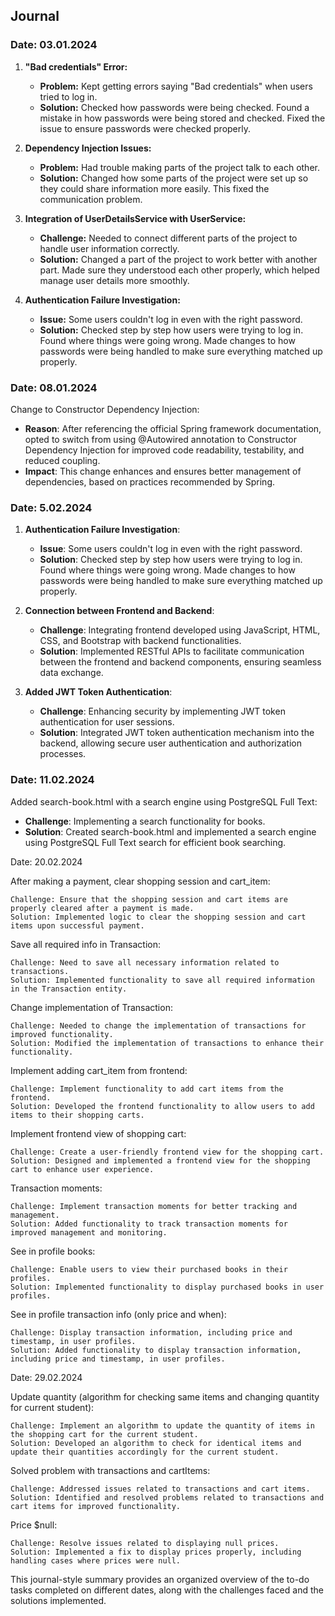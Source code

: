 ## Journal

### Date: 03.01.2024

1. **"Bad credentials" Error:**
    - **Problem:** Kept getting errors saying "Bad credentials" when users tried to log in.
    - **Solution:** Checked how passwords were being checked. Found a mistake in how passwords were being stored and checked. Fixed the issue to ensure passwords were checked properly.

2. **Dependency Injection Issues:**
    - **Problem:** Had trouble making parts of the project talk to each other.
    - **Solution:** Changed how some parts of the project were set up so they could share information more easily. This fixed the communication problem.

3. **Integration of UserDetailsService with UserService:**
    - **Challenge:** Needed to connect different parts of the project to handle user information correctly.
    - **Solution:** Changed a part of the project to work better with another part. Made sure they understood each other properly, which helped manage user details more smoothly.

4. **Authentication Failure Investigation:**
    - **Issue:** Some users couldn't log in even with the right password.
    - **Solution:** Checked step by step how users were trying to log in. Found where things were going wrong. Made changes to how passwords were being handled to make sure everything matched up properly.

### Date: 08.01.2024

Change to Constructor Dependency Injection:

 - **Reason**: After referencing the official Spring framework documentation, opted to switch from using @Autowired annotation to Constructor Dependency Injection for improved code readability, testability, and reduced coupling.
 - **Impact**: This change enhances and ensures better management of dependencies, based on practices recommended by Spring.

### Date: 5.02.2024

1. **Authentication Failure Investigation**:

    - **Issue**: Some users couldn't log in even with the right password.
    - **Solution**: Checked step by step how users were trying to log in. Found where things were going wrong. Made changes to how passwords were being handled to make sure everything matched up properly.

2. **Connection between Frontend and Backend**:

    - **Challenge**: Integrating frontend developed using JavaScript, HTML, CSS, and Bootstrap with backend functionalities.
    - **Solution**: Implemented RESTful APIs to facilitate communication between the frontend and backend components, ensuring seamless data exchange.

3. **Added JWT Token Authentication**:

    - **Challenge**: Enhancing security by implementing JWT token authentication for user sessions.
    - **Solution**: Integrated JWT token authentication mechanism into the backend, allowing secure user authentication and authorization processes.
  
### Date: 11.02.2024

Added search-book.html with a search engine using PostgreSQL Full Text:

   - **Challenge**: Implementing a search functionality for books.
   - **Solution**: Created search-book.html and implemented a search engine using PostgreSQL Full Text search for efficient book searching.

Date: 20.02.2024

After making a payment, clear shopping session and cart_item:

    Challenge: Ensure that the shopping session and cart items are properly cleared after a payment is made.
    Solution: Implemented logic to clear the shopping session and cart items upon successful payment.

Save all required info in Transaction:

    Challenge: Need to save all necessary information related to transactions.
    Solution: Implemented functionality to save all required information in the Transaction entity.

Change implementation of Transaction:

    Challenge: Needed to change the implementation of transactions for improved functionality.
    Solution: Modified the implementation of transactions to enhance their functionality.

Implement adding cart_item from frontend:

    Challenge: Implement functionality to add cart items from the frontend.
    Solution: Developed the frontend functionality to allow users to add items to their shopping carts.

Implement frontend view of shopping cart:

    Challenge: Create a user-friendly frontend view for the shopping cart.
    Solution: Designed and implemented a frontend view for the shopping cart to enhance user experience.

Transaction moments:

    Challenge: Implement transaction moments for better tracking and management.
    Solution: Added functionality to track transaction moments for improved management and monitoring.

See in profile books:

    Challenge: Enable users to view their purchased books in their profiles.
    Solution: Implemented functionality to display purchased books in user profiles.

See in profile transaction info (only price and when):

    Challenge: Display transaction information, including price and timestamp, in user profiles.
    Solution: Added functionality to display transaction information, including price and timestamp, in user profiles.

Date: 29.02.2024

Update quantity (algorithm for checking same items and changing quantity for current student):

    Challenge: Implement an algorithm to update the quantity of items in the shopping cart for the current student.
    Solution: Developed an algorithm to check for identical items and update their quantities accordingly for the current student.

Solved problem with transactions and cartItems:

    Challenge: Addressed issues related to transactions and cart items.
    Solution: Identified and resolved problems related to transactions and cart items for improved functionality.

Price $null:

    Challenge: Resolve issues related to displaying null prices.
    Solution: Implemented a fix to display prices properly, including handling cases where prices were null.

This journal-style summary provides an organized overview of the to-do tasks completed on different dates, along with the challenges faced and the solutions implemented.
